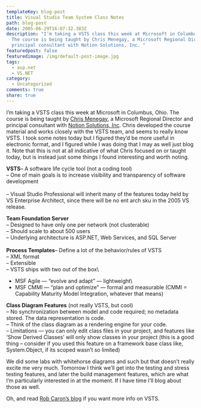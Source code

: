 ```yaml
---
templateKey: blog-post
title: Visual Studio Team System Class Notes
path: blog-post
date: 2005-06-29T16:07:32.383Z
description: "I’m taking a VSTS class this week at Microsoft in Columbus, Ohio.
  The course is being taught by Chris Menegay, a Microsoft Regional Director and
  principal consultant with Notion Solutions, Inc. "
featuredpost: false
featuredimage: /img/default-post-image.jpg
tags:
  - asp.net
  - VS.NET
category:
  - Uncategorized
comments: true
share: true
---
```

<!--StartFragment-->

I’m taking a VSTS class this week at Microsoft in Columbus, Ohio. The course is being taught by [Chris Menegay](http://weblogs.asp.net/cmenegay), a Microsoft Regional Director and principal consultant with [Notion Solutions, Inc](http://www.notionsolutions.com/). Chris developed the course material and works closely with the VSTS team, and seems to really know VSTS. I took some notes today but I figured they’d be more useful in electronic format, and I figured while I was doing that I may as well just blog it. Note that this is not at all indicative of what Chris focused on or taught today, but is instead just some things I found interesting and worth noting.

**VSTS**– A software life cycle tool (not a coding tool)\
– One of main goals is to increase visibility and transparency of software development\
\
– Visual Studio Professional will inherit many of the features today held by VS Enterprise Architect, since there will be no ent arch sku in the 2005 VS release.

**Team Foundation Server**\
– Designed to have only one per network (not clusterable)\
– Should scale to about 500 users\
– Underlying architecture is ASP.NET, Web Services, and SQL Server\
\
**Process Templates**– Define a lot of the behavior/rules of VSTS\
– XML format\
– Extensible\
– VSTS ships with two out of the box\
* MSF Agile — “evolve and adapt” — lightweight\
* MSF CMMI — “plan and optimize” — formal and measurable (CMMI = Capability Maturity Model Integration, whatever that means)

**Class Diagram Features** (not really VSTS, but cool)\
– No synchronization between model and code required; no metadata stored. The data representation is code.\
– Think of the class diagram as a rendering engine for your code.\
– Limitations — you can only edit class files in your project, and features like ‘Show Derived Classes’ will only show classes in your project (this is a good thing – consider if you used this feature on a framework base class like, System.Object, if its scoped wasn’t so limited)

We did some labs with whitehorse diagrams and such but that doesn’t really excite me very much. Tomorrow I think we’ll get into the testing and stress testing features, and later the build management features, which are what I’m particularly interested in at the moment. If I have time I’ll blog about those as well.

Oh, and read [Rob Caron’s blog](http://blogs.msdn.com/robcaron) if you want more info on VSTS.

<!--EndFragment-->